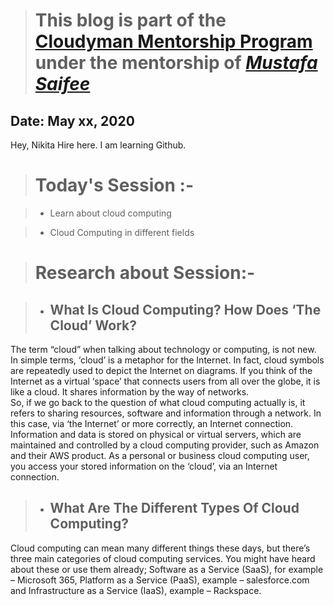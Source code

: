 > # This blog is part of the **[Cloudyman Mentorship Program](https://t.co/78sRvCvYiO?amp=1)** under the mentorship of *[Mustafa Saifee](https://www.linkedin.com/in/saifeemustafaq/)*

## Date: May xx, 2020

Hey, 
Nikita Hire here.
I am learning Github.

> # Today's Session :-

> - Learn about cloud computing

> - Cloud Computing in different fields

># Research about Session:-

> - ## What Is Cloud Computing? How Does ‘The Cloud’ Work?

<p> The term “cloud” when talking about technology or computing, is not new. In simple terms, ‘cloud’ is a metaphor for the Internet. In fact, cloud symbols are repeatedly used to depict the Internet on diagrams. If you think of the Internet as a virtual ‘space’ that connects users from all over the globe, it is like a cloud. It shares information by the way of networks.<br>So, if we go back to the question of what cloud computing actually is, it refers to sharing resources, software and information through a network. In this case, via ‘the Internet’ or more correctly, an Internet connection. Information and data is stored on physical or virtual servers, which are maintained and controlled by a cloud computing provider, such as Amazon and their AWS product. As a personal or business cloud computing user, you access your stored information on the ‘cloud’, via an Internet connection.</p>

> - ## What Are The Different Types Of Cloud Computing?
<p>
Cloud computing can mean many different things these days, but there’s three main categories of cloud computing services. You might have heard about these or use them already; Software as a Service (SaaS), for example – Microsoft 365, Platform as a Service (PaaS), example – salesforce.com and Infrastructure as a Service (IaaS), example – Rackspace.</p>


